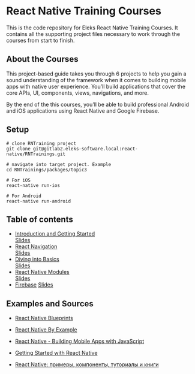 # React Native Training Courses
This is the code repository for Eleks React Native Training Courses. It contains all the supporting project files necessary to work through the courses from start to finish.

## About the Courses

This project-based guide takes you through 6 projects to help you gain a sound understanding of the framework when it comes to building mobile apps with native user experience. You’ll build applications that cover the core APIs, UI, components, views, navigations, and more.

By the end of the this courses, you’ll be able to build professional Android and iOS applications using React Native and Google Firebase.

## Setup
```
# clone RNTraining project
git clone git@gitlab2.eleks-software.local:react-native/RNTrainings.git

# navigate into target project. Example
cd RNTrainings/packages/topic3

# For iOS
react-native run-ios

# For Android
react-native run-android

```

## Table of contents

* [Introduction and Getting Started]  
    [Slides](https://docs.google.com/presentation/d/1h8LfTcFmmiNogseH_RDjudrmvf4Ez1a0n4z8GsjH84Y/edit?usp=sharing)
* [React Navigation]  
    [Slides](https://drive.google.com/file/d/1xUHkQXbsHudDY_K3JdOXKy5E8_gUbbLI/view)
* [Diving into Basics]  
    [Slides](https://docs.google.com/presentation/d/1WZkiq7HFV1_JF5-ve6zF-FdOLPbBuVKHgrph0vCKyoE/edit?usp=sharing)
* [React Native Modules]  
    [Slides](https://docs.google.com/presentation/d/1rJP60x9PXwzGwYil7Q3XMoCax0WRlXYvEwq758Yap2g/edit?usp=sharing)
* [Firebase]
    [Slides](https://docs.google.com/presentation/d/1WIrIFNJGSWSJnOE0fe7wmEIIMYoO05ZF60r1y4Wj2BM/edit?usp=sharing)
    
## Examples and Sources
* [React Native Blueprints](https://github.com/PacktPublishing/React-Native-Blueprints)
* [React Native By Example](https://www.packtpub.com/application-development/react-native-example?utm_source=GitHub&utm_medium=repo&utm_campaign=9781786464750)

* [React Native - Building Mobile Apps with JavaScript](https://www.packtpub.com/application-development/react-native-building-mobile-apps-javascript?utm_source=GitHub&utm_medium=repo&utm_campaign=9781787282537)

* [Getting Started with React Native](https://www.packtpub.com/application-development/getting-started-react-native?utm_source=GitHub&utm_medium=repo&utm_campaign=9781785885181)
* [React Native: примеры, компоненты, туториалы и книги](https://apptractor.ru/info/articles/react-native-primeryi-komponentyi-tutorialyi-i-knigi.html)

[Introduction and Getting Started]: packages/topic1/README.md
[React Navigation]: packages/topic2/README.md
[Diving into Basics]: packages/topic3/README.md
[React Native Modules]: packages/topic4/README.md
[Firebase]: packages/topic-5/README.md